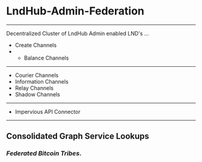 # LndHub-Admin-Federation
---
Decentralized Cluster of LndHub Admin enabled LND's ...

- Create Channels 
- - Balance Channels
---
- Courier Channels
- Information Channels
- Relay Channels
- Shadow Channels
---
- Impervious API Connector
---

Consolidated Graph Service Lookups
---
### _Federated Bitcoin Tribes_.
